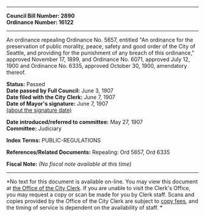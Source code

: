 * * * * *  
  
**Council Bill Number: [](#h0)[](#h2)2890**   
**Ordinance Number: 16122**  
  
* * * * *  
  
An ordinance repealing Ordinance No. 5657, entitled "An ordinance for the preservation of public morality, peace, safety and good order of the City of Seattle, and providing for the punishment of any breach of this ordinance," approved November 17, 1899, and Ordinance No. 6071, approved July 12, 1900 and Ordinance No. 6335, approved October 30, 1900, amendatory thereof.  
  
**Status:** Passed   
**Date passed by Full Council:** June 3, 1907   
**Date filed with the City Clerk:** June 7, 1907   
**Date of Mayor's signature:** June 7, 1907   
[(about the signature date)](/~public/approvaldate.htm)   
  
  
**Date introduced/referred to committee:** May 27, 1907   
**Committee:** Judiciary   
  
**Index Terms:** PUBLIC-REGULATIONS  
  
**References/Related Documents:** Repealing: Ord 5657, Ord 6335  
  
**Fiscal Note:** *(No fiscal note available at this time)*  
  
* * * * *  
  
*No text for this document is available on-line. You may view this document at [the Office of the City Clerk](http://www.seattle.gov/leg/clerk/contactUs.htm). If you are unable to visit the Clerk's Office, you may request a copy or scan be made for you by Clerk staff. Scans and copies provided by the Office of the City Clerk are subject to [copy fees](http://clerk.seattle.gov/~public/clerkfees.htm), and the timing of service is dependent on the availability of staff. *  
  
  
